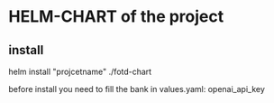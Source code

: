 # HELM-CHART of the project

## install  

helm install "projcetname" ./fotd-chart

before install you need to fill the bank in values.yaml: openai_api_key
